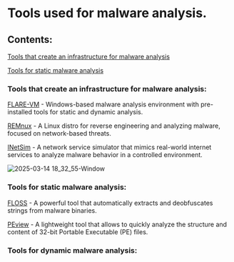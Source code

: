 # Tools used for malware analysis.

## Contents: 
[Tools that create an infrastructure for malware analysis](https://github.com/sapan322/Raman-Cybersecurity-Portfolio/blob/main/Malware%20Development%20&%20Analysis/Malware%20Analysis/Tools/README.md#tools-that-create-an-infrastructure-for-malware-analysis)

[Tools for static malware analysis](https://github.com/sapan322/Raman-Cybersecurity-Portfolio/blob/main/Malware%20Development%20&%20Analysis/Malware%20Analysis/Tools/README.md#tools-for-static-malware-analysis)

### Tools that create an infrastructure for malware analysis:

[FLARE-VM](https://github.com/sapan322/Raman-Cybersecurity-Portfolio/blob/main/Malware%20Development%20%26%20Analysis/Malware%20Analysis/Tools/FLARE-VM.md) - Windows-based malware analysis environment with pre-installed tools for static and dynamic analysis.

[REMnux](https://github.com/sapan322/Raman-Cybersecurity-Portfolio/blob/main/Malware%20Development%20%26%20Analysis/Malware%20Analysis/Tools/REMnux.md) - A Linux distro for reverse engineering and analyzing malware, focused on network-based threats.

[INetSim](https://github.com/sapan322/Raman-Cybersecurity-Portfolio/blob/main/Malware%20Development%20%26%20Analysis/Malware%20Analysis/Tools/INetSim.md) -  A network service simulator that mimics real-world internet services to analyze malware behavior in a controlled environment.

![2025-03-14 18_32_55-Window](https://github.com/user-attachments/assets/3768d8b4-0ddb-4643-808b-a6f249c11d78)

### Tools for static malware analysis:

[FLOSS](https://github.com/sapan322/Raman-Cybersecurity-Portfolio/blob/main/Malware%20Development%20%26%20Analysis/Malware%20Analysis/Tools/FLOSS.md) - A powerful tool that automatically extracts and deobfuscates strings from malware binaries. 

[PEview](https://github.com/sapan322/Raman-Cybersecurity-Portfolio/blob/main/Malware%20Development%20%26%20Analysis/Malware%20Analysis/Tools/PEview.md) - A lightweight tool that allows to quickly analyze the structure and content of 32-bit Portable Executable (PE) files.

### Tools for dynamic malware analysis:
